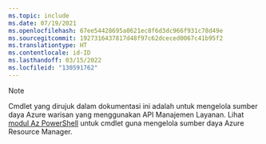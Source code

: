 ```yaml
---
ms.topic: include
ms.date: 07/19/2021
ms.openlocfilehash: 67ee54428695a0621ec8f6d3dc966f931c78d49e
ms.sourcegitcommit: 1927316437817d48f97c62dceced0067c41b95f2
ms.translationtype: HT
ms.contentlocale: id-ID
ms.lasthandoff: 03/15/2022
ms.locfileid: "130591762"
---
```

> [!NOTE]
> Cmdlet yang dirujuk dalam dokumentasi ini adalah untuk mengelola sumber daya Azure warisan yang menggunakan API Manajemen Layanan. Lihat [modul Az PowerShell](/powershell/azure/install-az-ps) untuk cmdlet guna mengelola sumber daya Azure Resource Manager.
